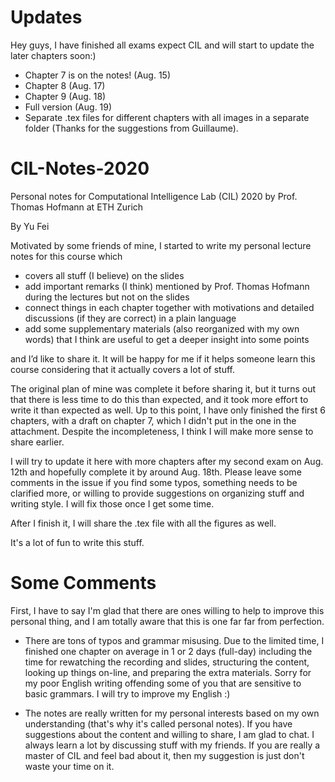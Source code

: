 
# Updates

Hey guys, I have finished all exams expect CIL and will start to update the later chapters soon:)

- Chapter 7 is on the notes! (Aug. 15)
- Chapter 8 (Aug. 17)
- Chapter 9 (Aug. 18)
- Full version (Aug. 19)
- Separate .tex files for different chapters with all images in a separate folder (Thanks for the suggestions from Guillaume).

# CIL-Notes-2020
Personal notes for Computational Intelligence Lab (CIL) 2020 by Prof. Thomas Hofmann at ETH Zurich

By Yu Fei

Motivated by some friends of mine, I started to write my personal lecture notes for this course which

- covers all stuff (I believe) on the slides
- add important remarks (I think) mentioned by Prof. Thomas Hofmann during the lectures but not on the slides
- connect things in each chapter together with motivations and detailed discussions (if they are correct) in a plain language
- add some supplementary materials (also reorganized with my own words) that I think are useful to get a deeper insight into some points

and I’d like to share it. It will be happy for me if it helps someone learn this course considering that it actually covers a lot of stuff.

The original plan of mine was complete it before sharing it, but it turns out that there is less time to do this than expected, and it took more effort to write it than expected as well. Up to this point, I have only finished the first 6 chapters, with a draft on chapter 7, which I didn't put in the one in the attachment. Despite the incompleteness, I think I will make more sense to share earlier. 

I will try to update it here with more chapters after my second exam on Aug. 12th and hopefully complete it by around Aug. 18th. Please leave some comments in the issue if you find some typos, something needs to be clarified more, or willing to provide suggestions on organizing stuff and writing style. I will fix those once I get some time.

After I finish it, I will share the .tex file with all the figures as well. 

It's a lot of fun to write this stuff.


# Some Comments

First, I have to say I'm glad that there are ones willing to help to improve this personal thing, and I am totally aware that this is one far far from perfection. 

- There are tons of typos and grammar misusing. Due to the limited time, I finished one chapter on average in 1 or 2 days (full-day) including the time for rewatching the recording and slides, structuring the content, looking up things on-line, and preparing the extra materials. Sorry for my poor English writing offending some of you that are sensitive to basic grammars. I will try to improve my English :)

- The notes are really written for my personal interests based on my own understanding (that's why it's called personal notes). If you have suggestions about the content and willing to share, I am glad to chat. I always learn a lot by discussing stuff with my friends. If you are really a master of CIL and feel bad about it, then my suggestion is just don't waste your time on it.
